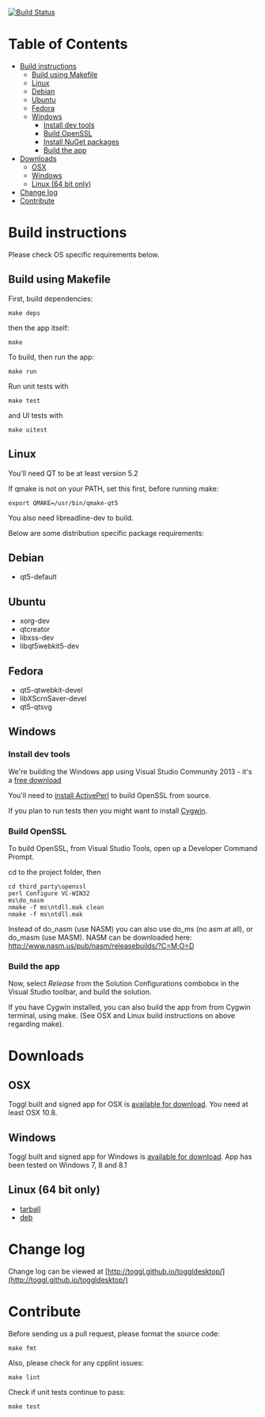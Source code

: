 
[![Build Status](https://travis-ci.org/toggl/toggldesktop.png)](https://travis-ci.org/toggl/toggldesktop)

Table of Contents
=================

  * [Build instructions](#build-instructions)
    * [Build using Makefile](#build-using-makefile)
    * [Linux](#linux)
    * [Debian](#debian)
    * [Ubuntu](#ubuntu)
    * [Fedora](#fedora)
    * [Windows](#windows)
      * [Install dev tools](#install-dev-tools)
      * [Build OpenSSL](#build-openssl)
      * [Install NuGet packages](#install-nuget-packages)
      * [Build the app](#build-the-app)
  * [Downloads](#downloads)
    * [OSX](#osx)
    * [Windows](#windows-1)
    * [Linux (64 bit only)](#linux-64-bit-only)
  * [Change log](#changelog)
  * [Contribute](#contribute)


# Build instructions

Please check OS specific requirements below.

## Build using Makefile

First, build dependencies:
```
make deps
```
then the app itself:
```
make
```

To build, then run the app:
```
make run
```

Run unit tests with
```
make test
```
and UI tests with
```
make uitest
```

## Linux

You'll need QT to be at least version 5.2

If qmake is not on your PATH, set this first, before running make:

```
export QMAKE=/usr/bin/qmake-qt5
```

You also need libreadline-dev to build.

Below are some distribution specific package requirements:

## Debian

* qt5-default

## Ubuntu

* xorg-dev
* qtcreator
* libxss-dev
* libqt5webkit5-dev

## Fedora

* qt5-qtwebkit-devel
* libXScrnSaver-devel
* qt5-qtsvg

## Windows

### Install dev tools

We're building the Windows app using Visual Studio Community 2013 - it's a [free download](https://www.visualstudio.com/en-us/products/visual-studio-community-vs.aspx)

You'll need to [install ActivePerl](http://www.activestate.com/activeperl/downloads) to build OpenSSL from source.

If you plan to run tests then you might want to install [Cygwin](https://www.cygwin.com/).

### Build OpenSSL

To build OpenSSL, from Visual Studio Tools, open up a Developer Command Prompt.

cd to the project folder, then

```
cd third_party\openssl
perl Configure VC-WIN32
ms\do_nasm
nmake -f ms\ntdll.mak clean
nmake -f ms\ntdll.mak 
```

Instead of do_nasm (use NASM) you can also use do_ms (no asm at all), or do_masm (use MASM). 
NASM can be downloaded here: http://www.nasm.us/pub/nasm/releasebuilds/?C=M;O=D

### Build the app

Now, select *Release* from the Solution Configurations combobox in the Visual Studio toolbar, and build the solution.

If you have Cygwin installed, you can also build the app from from Cygwin terminal, using make. (See OSX and Linux build instructions on above regarding make).

# Downloads

## OSX

Toggl built and signed app for OSX is [available for download](https://www.toggl.com/api/v8/installer?platform=darwin&app=td&channel=stable). You need at least OSX 10.8.

## Windows

Toggl built and signed app for Windows is [available for download](https://www.toggl.com/api/v8/installer?platform=windows&app=td&channel=stable). App has been tested on Windows 7, 8 and 8.1

## Linux (64 bit only)

* [tarball](https://www.toggl.com/api/v8/installer?app=td&platform=linux&channel=stable)
* [deb](https://www.toggl.com/api/v8/installer?app=td&platform=deb64&channel=stable)


# Change log

Change log can be viewed at [http://toggl.github.io/toggldesktop/](http://toggl.github.io/toggldesktop/)

# Contribute

Before sending us a pull request, please format the source code:

```
make fmt
```

Also, please check for any cpplint issues:

```
make lint
```

Check if unit tests continue to pass:

```
make test
```

